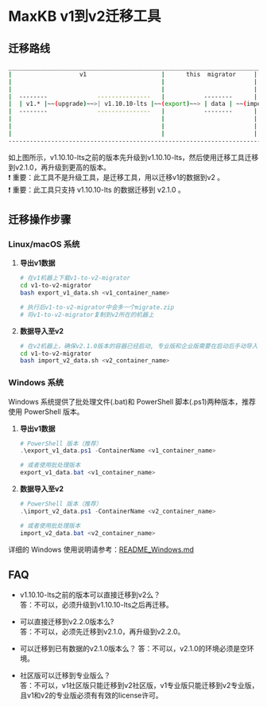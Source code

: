 # MaxKB v1到v2迁移工具

## 迁移路线
```sh
____________________________________________________________________________________________________________________
|                   v1                     |      this  migrator     |                      v2                     |
|                                          |                         |                                             |
|                                          |                         |                                             |
|  --------              ---------------   |           --------      |         ---------               ----------  |
|  | v1.* |~~(upgrade)~~>| v1.10.10-lts |~~(export)~~> | data | ~~(import)~~>| v2.1.0 |~~(upgrade)~~>| >v2.1.0 |   |  
|  --------              ---------------   |           --------      |         ---------               ----------  |
|                                          |                         |                                             |
|                                          |                         |                                             |
|                                          |                         |                                             |
--------------------------------------------------------------------------------------------------------------------
```
如上图所示，v1.10.10-lts之前的版本先升级到v1.10.10-lts，然后使用迁移工具迁移到v2.1.0，再升级到更高的版本。  
❗ 重要：此工具不是升级工具，是迁移工具，用以迁移v1的数据到v2 。  
❗ 重要：此工具只支持 v1.10.10-lts 的数据迁移到 v2.1.0 。

## 迁移操作步骤

### Linux/macOS 系统

1. **导出v1数据**
   ```bash
   # 在v1机器上下载v1-to-v2-migrator
   cd v1-to-v2-migrator
   bash export_v1_data.sh <v1_container_name>

   # 执行后v1-to-v2-migrator中会多一个migrate.zip
   # 将v1-to-v2-migrator复制到v2所在的机器上
   ```

2. **数据导入至v2**
   ```bash
   # 在v2机器上，确保v2.1.0版本的容器已经启动, 专业版和企业版需要在启动后手动导入license
   cd v1-to-v2-migrator
   bash import_v2_data.sh <v2_container_name>
   ```

### Windows 系统

Windows 系统提供了批处理文件(.bat)和 PowerShell 脚本(.ps1)两种版本，推荐使用 PowerShell 版本。

1. **导出v1数据**
   ```powershell
   # PowerShell 版本（推荐）
   .\export_v1_data.ps1 -ContainerName <v1_container_name>
   
   # 或者使用批处理版本
   export_v1_data.bat <v1_container_name>
   ```

2. **数据导入至v2**
   ```powershell
   # PowerShell 版本（推荐）
   .\import_v2_data.ps1 -ContainerName <v2_container_name>
   
   # 或者使用批处理版本
   import_v2_data.bat <v2_container_name>
   ```

详细的 Windows 使用说明请参考：[README_Windows.md](README_Windows.md)

## FAQ
- v1.10.10-lts之前的版本可以直接迁移到v2么？  
答：不可以，必须升级到v1.10.10-lts之后再迁移。

- 可以直接迁移到v2.2.0版本么?  
答：不可以，必须先迁移到v2.1.0，再升级到v2.2.0。

- 可以迁移到已有数据的v2.1.0版本么？
答：不可以，v2.1.0的环境必须是空环境。

- 社区版可以迁移到专业版么？  
答：不可以，v1社区版只能迁移到v2社区版，v1专业版只能迁移到v2专业版，且v1和v2的专业版必须有有效的license许可。


